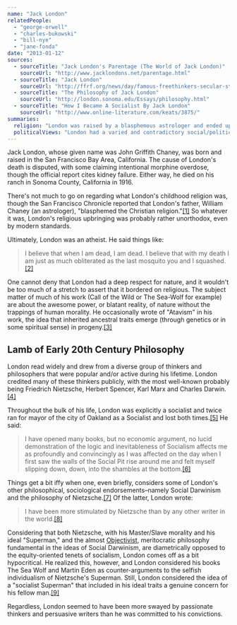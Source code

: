 ```yaml
---
name: "Jack London"
relatedPeople:
  - "george-orwell"
  - "charles-bukowski"
  - "bill-nye"
  - "jane-fonda"
date: "2013-01-12"
sources:
  - sourceTitle: "Jack London's Parentage (The World of Jack London)"
    sourceUrl: "http://www.jacklondons.net/parentage.html"
  - sourceTitle: "Jack London"
    sourceUrl: "http://ffrf.org/news/day/famous-freethinkers-secular-stars/spotlight/item/14141-jack-london"
  - sourceTitle: "The Philosophy of Jack London"
    sourceUrl: "http://london.sonoma.edu/Essays/philosophy.html"
  - sourceTitle: "How I Became A Socialist By Jack London"
    sourceUrl: "http://www.online-literature.com/keats/3875/"
summaries:
  religion: "London was raised by a blasphemous astrologer and ended up an atheist."
  politicalViews: "London had a varied and contradictory social/political philosophy, characterized mostly by his commitment to socialism."
---
```


Jack London, whose given name was John Griffith Chaney, was born and raised in the San Francisco Bay Area, California. The cause of London's death is disputed, with some claiming intentional morphine overdose, though the official report cites kidney failure. Either way, he died on his ranch in Sonoma County, California in 1916.

There's not much to go on regarding what London's childhood religion was, though the San Francisco Chronicle reported that London's father, William Chaney (an astrologer), "blasphemed the Christian religion."<a class="source-citation" href="#http%3A%2F%2Fwww.jacklondons.net%2Fparentage.html" title="Jack London&apos;s Parentage (The World of Jack London)">[1]</a> So whatever it was, London's religious upbringing was probably rather unorthodox, even by modern standards.

Ultimately, London was an atheist. He said things like:

>I believe that when I am dead, I am dead. I believe that with my death I am just as much obliterated as the last mosquito you and I squashed.<a class="source-citation" href="#http%3A%2F%2Fffrf.org%2Fnews%2Fday%2Ffamous-freethinkers-secular-stars%2Fspotlight%2Fitem%2F14141-jack-london" title="Jack London">[2]</a>

One cannot deny that London had a deep respect for nature, and it wouldn't be too much of a stretch to assert that it bordered on religious. The subject matter of much of his work (Call of the Wild or The Sea-Wolf for example) are about the awesome power, or blatant reality, of nature without the trappings of human morality. He occasionally wrote of "Atavism" in his work, the idea that inherited ancestral traits emerge (through genetics or in some spiritual sense) in progeny.<a class="source-citation" href="#http%3A%2F%2Flondon.sonoma.edu%2FEssays%2Fphilosophy.html" title="The Philosophy of Jack London">[3]</a>

## Lamb of Early 20th Century Philosophy

London read widely and drew from a diverse group of thinkers and philosophers that were popular and/or active during his lifetime. London credited many of these thinkers publicly, with the most well-known probably being Friedrich Nietzsche, Herbert Spencer, Karl Marx and Charles Darwin.<a class="source-citation" href="#http%3A%2F%2Flondon.sonoma.edu%2FEssays%2Fphilosophy.html" title="The Philosophy of Jack London">[4]</a>

Throughout the bulk of his life, London was explicitly a socialist and twice ran for mayor of the city of Oakland as a Socialist and lost both times.<a class="source-citation" href="#http%3A%2F%2Flondon.sonoma.edu%2FEssays%2Fphilosophy.html" title="The Philosophy of Jack London">[5]</a> He said:

>I have opened many books, but no economic argument, no lucid demonstration of the logic and inevitableness of Socialism affects me as profoundly and convincingly as I was affected on the day when I first saw the walls of the Social Pit rise around me and felt myself slipping down, down, into the shambles at the bottom.<a class="source-citation" href="#http%3A%2F%2Fwww.online-literature.com%2Fkeats%2F3875%2F" title="How I Became A Socialist By Jack London">[6]</a>

Things get a bit iffy when one, even briefly, considers some of London's other philosophical, sociological endorsements–namely Social Darwinism and the philosophy of Nietzsche.<a class="source-citation" href="#http%3A%2F%2Flondon.sonoma.edu%2FEssays%2Fphilosophy.html" title="The Philosophy of Jack London">[7]</a> Of the latter, London wrote:

>I have been more stimulated by Nietzsche than by any other writer in the world.<a class="source-citation" href="#http%3A%2F%2Flondon.sonoma.edu%2FEssays%2Fphilosophy.html" title="The Philosophy of Jack London">[8]</a>

Considering that both Nietzsche, with his Master/Slave morality and his ideal "Superman," and the almost [Objectivist](http://en.wikipedia.org/wiki/Objectivism_%28Ayn_Rand%29), meritocratic philosophy fundamental in the ideas of Social Darwinism, are diametrically opposed to the equity-oriented tenets of socialism, London comes off as a bit hypocritical. He realized this, however, and London considered his books The Sea Wolf and Martin Eden as counter-arguments to the selfish individualism of Nietzsche's Superman. Still, London considered the idea of a "socialist Superman" that included in his ideal traits a genuine concern for his fellow man.<a class="source-citation" href="#http%3A%2F%2Flondon.sonoma.edu%2FEssays%2Fphilosophy.html" title="The Philosophy of Jack London">[9]</a>

Regardless, London seemed to have been more swayed by passionate thinkers and persuasive writers than he was committed to his convictions.